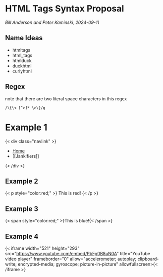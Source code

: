 # HTML Tags Syntax Proposal

_Bill Anderson and Peter Kaminski, 2024-09-11_

## Name Ideas

- htmltags
- html_tags
- htmlduck
- duckhtml
- curlyhtml

## Regex

note that there are two literal space characters in this regex

```
/\{\< [^>]* \>\}/g
```

# Example 1

{< div class="navlink" >}

- [Home](README)
- [[Jankifiers]]

{< /div >}

## Example 2

{< p style="color:red;" >}
This is red!
{< /p >}

## Example 3

{< span style="color:red;" >}This is blue!{< /span >}

## Example 4

{< iframe width="521" height="293" src="https://www.youtube.com/embed/PbFg0B8uN0A" title="YouTube video player" frameborder="0" allow="accelerometer; autoplay; clipboard-write; encrypted-media; gyroscope; picture-in-picture" allowfullscreen>{< /iframe >}
